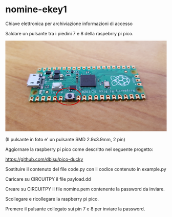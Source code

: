 # nomine-ekey1
Chiave elettronica per archiviazione informazioni di accesso

Saldare un pulsante tra i piedini 7 e 8 della raspebrry pi pico.


<img src="https://github.com/ugo-bp/nomine-ekey1/blob/main/images/nomine-ekey1.jpg" />

(Il pulsante in foto e' un pulsante SMD 2.9x3.9mm, 2 pin)


Aggiornare la raspberry pi pico come descritto nel seguente progetto:

https://github.com/dbisu/pico-ducky

Sostituire il contenuto del file code.py con il codice contenuto in example.py

Caricare su CIRCUITPY il file payload.dd

Creare su CIRCUITPY il file nomine.pem contenente la password da inviare.

Scollegare e ricollegare la raspberry pi pico.

Premere il pulsante collegato sui pin 7 e 8 per inviare la password.


